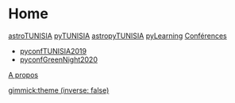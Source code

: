 # Home

[astroTUNISIA](page0.md)
[pyTUNISIA](page1.md)
[astropyTUNISIA](page2.md)
[pyLearning](page3.md)
[Conférences]()
  
  * [pyconfTUNISIA2019]( https://pytunisia.github.io/home/pyconfTUNISIA.html)
  * [pyconfGreenNight2020](https://liascript.github.io/course/?https://liamd.informatik.tu-freiberg.de//z8ARdI20E/download#1)

[A propos](page4.md) 

<!-- set a default theme -->
[gimmick:theme (inverse: false)](cosmo)


<!-- show a theme chooser in the menu bar -->

